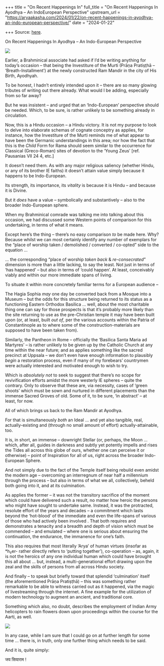+++
title = "On Recent Happenings In"
full_title = "On Recent Happenings In Ayodhya – An IndoEuropean Perspective"
upstream_url = "https://aryaakasha.com/2024/01/22/on-recent-happenings-in-ayodhya-an-indo-european-perspective/"
date = "2024-01-22"

+++
Source: [here](https://aryaakasha.com/2024/01/22/on-recent-happenings-in-ayodhya-an-indo-european-perspective/).

On Recent Happenings In Ayodhya – An Indo-European Perspective

![](https://aryaakasha.com/wp-content/uploads/2024/01/ayodhya-ram-mandir-build.png?w=750)

Earlier, a Brahminical associate had asked if I’d be writing anything for today’s occasion – that being the Investiture of the Murti (Prāṇa Pratiṣṭhā – ‘Breath-Installment’) at the newly constructed Ram Mandir in the city of His Birth, Ayodhyah.

To be honest, I hadn’t entirely intended upon it – there are so many glowing tributes of writing out there already. What would I be adding, especially from so far away?

But he was insistent – and urged that an ‘Indo-European’ perspective should be needed. Which, to be sure, is rather unlikely to be something already in circulation.

Now, this is a Hindu occasion – a Hindu victory. It is not my purpose to look to delve into elaborate schemas of cognate conceptry as applies, for instance, how the Investiture of the Murti reminds me of what appear to have been the Germanic understandings in this area; nor how the fact that this is the *Child* Form for Rama should seem similar to the occurrence for Classical (Greco-Roman) sites of devotion to the ‘Young Zeus’ \[ref. Pausanias VII 24 4, etc.\]

It doesn’t need them. As with any major religious saliency (whether Hindu, or any of its brother IE faiths) it doesn’t attain value simply because it happens to be Indo-European.

Its strength, its importance, its *vitality* is because it is Hindu – and because it is Divine.

But it *does* have a value – symbolically and substantively – also to the broader Indo-European sphere.

When my Brahminical comrade was talking me into talking about this occasion, we had discussed some Western points of comparison for this undertaking, in terms of what it means.

Except here’s the thing – there’s no easy comparison *to* be made here. Why? Because whilst we can most certainly identify any number of exemplars for the “place of worship taken / demolished / converted / co-opted” side to the equation …

… the corresponding “place of worship *taken back* & *re-consecrated*” dimension is more than a little lacking, to say the least. Not just in terms of ‘has happened’ – but also in terms of ‘could happen’. At least, conceivably viably and within our more immediate spans of living.

To situate it within more concretely familiar terms for a European audience –

The Hagia Sophia *may* one day be converted back from a Mosque into a Museum – but the odds for this structure being returned to its status as a functioning Eastern Orthodox Basilica … well, about the most charitable thing one can say for those prospects is that it’s probably more likely than the site returning to use as the pre-Christian temple it may have been built upon (or, at least, built *out of*, per the various accounts within the Patria of Constantinople as to where some of the construction-materials are supposed to have been taken from).

Similarly, the Pantheon in Rome – officially the ‘Basilica Santa Maria ad Martyres’ – is rather unlikely to be given up by the Catholic Church at any time within the near future; and as applies something like the sacred precinct at Uppsala – we don’t even have enough information to plausibly *begin* a restoration process, even if many of my forebears’ countrymen were actually interested and motivated enough to wish to try.

Which is *absolutely not* to seek to suggest that there’s no scope for revivification efforts amidst the more westerly IE spheres – quite the contrary. Only to observe that these are, via necessity, cases of ‘green shoots’ which must be sown and nurtured in different placements than the immense Sacred Groves of old. Some of it, to be sure, ‘in abstract’ – at least, for now.

All of which brings us back to the Ram Mandir at Ayodhya.

For that is simultaneously *both* an Ideal … and yet also tangible, real, actually-existing and (through no small amount of effort) actually-attainable, too.

It is, in short, an immense – downright Stellar (or, perhaps, the Moon … which, after all, guides in darkness and subtly yet potently impells and rises the Tides all across this globe of ours, whether one can perceive it or otherwise) – point of Inspiration for all of us, right across the broader Indo-European Sphere.

And not simply due to the fact of the Temple itself being rebuild even amidst the modern age – overcoming an interregnum of near half a millennium through the process – but also in terms of what we all, collectively, beheld both going into it, and at its culmination.

As applies the former – it was not the transitory sacrifice of the moment which could have delivered such a result, no matter how heroic the persons who might have sought to undertake same. Instead, it was the protracted, resolute effort of the years and decades – a commitment which lasts beyond the ‘hot-blood’ of the immediate and even the life-spans of various of those who had actively been involved . That both requires and demonstrates a tenacity and a breadth and depth of vision which must be commended – and emulated – where one is serious about ensuring the continuation, the endurance, the immanence for one’s faith.

This also requires that most literally ‘Arya’ of human virtues (insofar as \*h₂er- rather directly refers to ‘putting together’), co-operation – as, again, it is not the heroics of any one individual human which could have brought this all about … but, instead, a multi-generational effort drawing upon the zeal and the skills of persons from all across Hindu society.

And finally – to speak but briefly toward that splendid ‘culmination’ itself (the aforementioned Prāṇa Pratiṣṭhā) – this was something rather remarkable to be able to witness carried out as it happened, via the magic of livestreaming through the internet. A fine example for the utilization of modern technology to augment an ancient, and traditional core.

Something which also, no doubt, describes the employment of Indian Army helicopters to rain flowers down upon proceedings within the course for the Aarti, as well.

![](https://aryaakasha.com/wp-content/uploads/2024/01/ayodhya-helicopter-ram.png?w=686)

In any case, while I am sure that I could go on at further length for some time … there is, in truth, only one further thing which needs to be said.

And it is, quite simply:

जय सियाराम !
